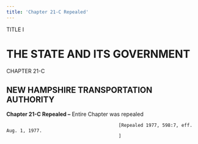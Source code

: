 ```yaml
---
title: 'Chapter 21-C Repealed'
---
```


TITLE I
                                             
THE STATE AND ITS GOVERNMENT
============================

CHAPTER 21-C
                                             
NEW HAMPSHIRE TRANSPORTATION AUTHORITY
--------------------------------------

**Chapter 21-C Repealed –** Entire Chapter was repealed


                                             [Repealed 1977, 598:7, eff. Aug. 1, 1977.
                                             ]
